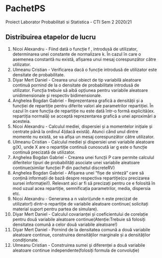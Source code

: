 # PachetPS
Proiect Laborator Probabilitati si Statistica - CTI Sem 2 2020/21

## Distribuirea etapelor de lucru

1. Nicoi Alexandru - Fiind dată o funcție f , introdusă de utilizator, determinarea unei constante de 
normalizare k. Ȋn cazul ȋn care o asemenea constantă nu există, afișarea unui mesaj 
corespunzător către utilizator.
2. Ulmeanu Cristian - Verificarea dacă o funcție introdusă de utilizator este densitate de probabilitate. 
3. Diyar Mert Daniel - Crearea unui obiect de tip variabilă aleatoare continuă pornind de la o densitate de 
probabilitate introdusă de utilizator. Funcția trebuie să aibă opțiunea pentru variabile 
aleatoare unidimensionale și respectiv bidimensionale.
4. Anghelea Bogdan Gabriel - Reprezentarea grafică a densității și a funcției de repartiție pentru diferite valori ale 
parametrilor repartiției. Ȋn cazul ȋn care funcția de repartiție nu este dată ȋntr-o formă 
explicită(ex. repartiția normală) se acceptă reprezentarea grafică a unei aproximări a 
acesteia.
5. Nicoi Alexandru - Calculul mediei, dispersiei și a momentelor inițiale și centrate pȃnă la ordinul 4(dacă 
există). Atunci cȃnd unul dintre momente nu există, se va afișa un mesaj 
corespunzător către utilizator.
6. Ulmeanu Cristian - Calculul mediei și dispersiei unei variabile aleatoare g(X), unde X are o repartiție 
continuă cunoscută iar g este o funcție continuă precizată de utilizator.
7. Anghelea Bogdan Gabriel - Crearea unei funcții P care permite calculul diferitelor tipuri de probabilități asociate 
unei variabile aleatoare continue(similar funcției P din pachetul discreteRV) 
8. Anghelea Bogdan Gabriel - Afișarea unei “fișe de sinteză” care să conțină informații de bază despre respectiva 
repartiție(cu precizarea sursei informației!). Relevant aici ar fi să precizați pentru ce e 
folosită ȋn mod uzual acea repartiție, semnificația parametrilor, media, dispersia etc.
9. Nicoi Alexandru - Generarea a n valori(unde n este precizat de utilizator!) dintr-o repartiție de variabile 
aleatoare continue( solicitați material suport pentru partea de simulare).
10. Diyar Mert Daniel - Calculul covarianței și coeficientului de corelație pentru două variabile aleatoare 
continue(Atenție:Trebuie să folosiți densitatea comună a celor două variabile 
aleatoare!)
11. Diyar Mert Daniel - Pornind de la densitatea comună a două variabile aleatoare continue, construirea 
densităților marginale și a densităților condiționate.
12. Ulmeanu Cristian - Construirea sumei și diferenței a două variabile aleatoare continue 
independente(folosiți formula de convoluție)
